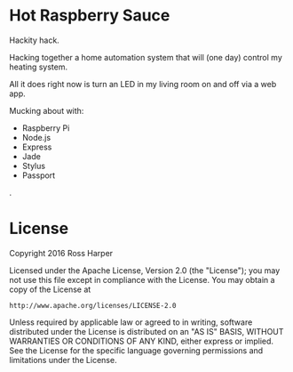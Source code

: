 # Hot Raspberry Sauce

Hackity hack.

Hacking together a home automation system that will (one day) control my heating system.

All it does right now is turn an LED in my living room on and off via a web app.

Mucking about with:
- Raspberry Pi
- Node.js
- Express
- Jade
- Stylus
- Passport

.

# License

Copyright 2016 Ross Harper

Licensed under the Apache License, Version 2.0 (the "License");
you may not use this file except in compliance with the License.
You may obtain a copy of the License at

    http://www.apache.org/licenses/LICENSE-2.0

Unless required by applicable law or agreed to in writing, software
distributed under the License is distributed on an "AS IS" BASIS,
WITHOUT WARRANTIES OR CONDITIONS OF ANY KIND, either express or implied.
See the License for the specific language governing permissions and
limitations under the License.
